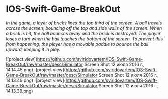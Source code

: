 # IOS-Swift-Game-BreakOut
<i>In the game, a layer of bricks lines the top third of the screen. A ball travels across the screen, bouncing off the top and side walls of the screen. When a brick is hit, the ball bounces away and the brick is destroyed. The player loses a turn when the ball touches the bottom of the screen. To prevent this from happening, the player has a movable paddle to bounce the ball upward, keeping it in play.</i>
<br>

![project view](https://github.com/sviridovartem/IOS-Swift-Game-BreakOut/raw/master/desc/Simulator Screen Shot 12 июля 2016 г., 14.14.45.png)
![project view](https://github.com/sviridovartem/IOS-Swift-Game-BreakOut/raw/master/desc/Simulator Screen Shot 12 июля 2016 г., 14.13.49.png)
![project view](https://github.com/sviridovartem/IOS-Swift-Game-BreakOut/raw/master/desc/Simulator Screen Shot 12 июля 2016 г., 14.13.39.png)




